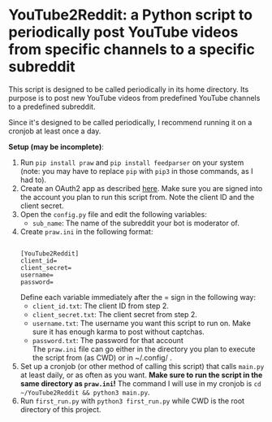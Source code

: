 # YouTube2Reddit: a Python script to periodically post YouTube videos from specific channels to a specific subreddit

This script is designed to be called periodically in its home directory. Its purpose is to post new YouTube videos from predefined YouTube channels to a predefined subreddit.

Since it's designed to be called periodically, I recommend running it on a cronjob at least once a day.

**Setup (may be incomplete)**:

1. Run `pip install praw` and `pip install feedparser` on your system (note: you may have to replace `pip` with `pip3` in those commands, as I had to).
2. Create an OAuth2 app as described [here](https://github.com/reddit/reddit/wiki/OAuth2). Make sure you are signed into the account you plan to run this script from. Note the client ID and the client secret.
3. Open the `config.py` file and edit the following variables:
    - `sub_name`: The name of the subreddit your bot is moderator of.
4. Create `praw.ini` in the following format:
    ```
    
    [YouTube2Reddit]
    client_id=
    client_secret=
    username=
    password=
    
    ```
    Define each variable immediately after the = sign in the following way:
    - `client_id.txt`: The client ID from step 2.
    - `client_secret.txt`: The client secret from step 2.
    - `username.txt`: The username you want this script to run on. Make sure it has enough karma to post without captchas.
    - `password.txt`: The password for that account  
    The `praw.ini` file can go either in the directory you plan to execute the script from (as CWD) or in ~/.config/ .
5. Set up a cronjob (or other method of calling this script) that calls `main.py` at least daily, or as often as you want. **Make sure to run the script in the same directory as `praw.ini`!** The command I will use in my cronjob is `cd ~/YouTube2Reddit && python3 main.py`.
6. Run `first_run.py` with `python3 first_run.py` while CWD is the root directory of this project.